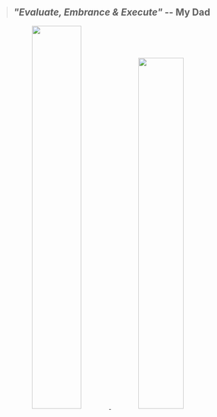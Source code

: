 

> ## *"Evaluate, Embrance & Execute"* -- My Dad

<div align="center">

<a href="https://github.com/naveenkendyala">
     <img width="47%" font="" src="https://github-readme-stats.vercel.app/api?username=naveenkendyala&custom_title=Naveen Kendyala : GitHub Stats&hide=contribs,prs&count_private=true&show_icons=true&theme=tokyonight&include_all_commits=true&line_height=30&hide_rank=false" />
</a>
<a href="https://github.com/naveenkendyala">
     <img width="45%" src="https://github-readme-stats.vercel.app/api/top-langs/?username=naveenkendyala&custom_title=Repository : Top Languages&hide=css,html&langs_count=6&layout=compact&theme=tokyonight&card_width=420" />
</a>
</div>